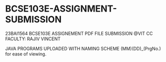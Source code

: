 # BCSE103E-ASSIGNMENT-SUBMISSION
23BAI1564 BCSE103E ASSIGNEMENT PDF FILE SUBMISSION
@VIT CC
FACULTY: RAJIV VINCENT

JAVA PROGRAMS UPLOADED WITH NAMING SCHEME (MM)(DD)_(PrgNo.) for ease of viewing.

